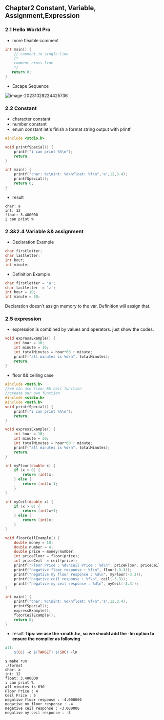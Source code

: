 ## Chapter2 Constant, Variable, Assignment,Expression
### 2.1 Hello World Pro
- more flexible comment
```c
int main() {
    // comment in single line
    /*
    comment cross line
    */
   return 0;
}
```
- Escape Sequence

![image-20231028224425736](D:\code\self-learn\linux_c\images\fig2.1_escape_sequence)

### 2.2 Constant
- character constant
- number constant
- enum constant
let's finish a format string output with printf
```c
#include <stdio.h>

void printfSpecial() {
    printf("i can print %%\n");
    return;
}

int main() {
    printf("char: %c\nint: %d\nfloat: %f\n",'a',12,3.4);
    printfSpecial();
    return 0;
}
```
- result
```shell
char: a
int: 12
float: 3.400000
i can print %
```

### 2.3&2.4 Variable && assignment
- Declaration Example
```c
char firstletter;
char lastletter;
int hour;
int minute;
```
- Definition Example
```c
char firstletter = 'a';
char lastletter  = 'z';
int hour = 10;
int minute = 30;
```
Declaration doesn't assign memory to the var. 
Definition will assign that. 

### 2.5 expression
- expression is combined by values and operators.
just show the codes.
```c
void expressExample() {
    int hour = 10;
    int minute = 30;
    int totalMinutes = hour*60 + minute;
    printf("all minutes is %d\n", totalMinutes);
    return;
}
```
- floor && ceiling case
```c
#include <math.h>
//we can use floor && ceil function
//create our own function
#include <stdio.h>
#include <math.h>
void printfSpecial() {
    printf("i can print %%\n");
    return;
}

void expressExample() {
    int hour = 10;
    int minute = 30;
    int totalMinutes = hour*60 + minute;
    printf("all minutes is %d\n", totalMinutes);
    return;
}

int myFloor(double x) {
    if (x > 0) {
        return (int)x;
    } else {
        return (int)x-1;
    }
}

int myCeil(double x) {
    if (x > 0) {
        return (int)x+1;
    } else {
        return (int)x;
    }
}

void floorCeilExample() {
    double money = 18;
    double number = 4;
    double price = money/number;
    int priceFloor = floor(price);
    int priceCeil  = ceil(price);
    printf("Floor Price : %d\nCeil Price : %d\n", priceFloor, priceCeil);
    printf("negative floor response : %f\n", floor(-3.3));
    printf("negative my floor response : %d\n", myFloor(-3.3));
    printf("negative ceil response : %f\n", ceil(-3.3));
    printf("negative my ceil response : %d\n", myCeil(-3.3));
} 

int main() {
    printf("char: %c\nint: %d\nfloat: %f\n",'a',12,3.4);
    printfSpecial();
    expressExample();
    floorCeilExample();
    return 0;
}
```
- result 
**Tips: we use the <math.h>, so we should add the -lm option to ensure the compiler as following**
```makefile
all:
	$(CC) -o $(TARGET) $(SRC) -lm
```
```shell
$ make run
./format
char: a
int: 12
float: 3.400000
i can print %
all minutes is 630
Floor Price : 4
Ceil Price : 5
negative floor response : -4.000000
negative my floor response : -4
negative ceil response : -3.000000
negative my ceil response : -3
```